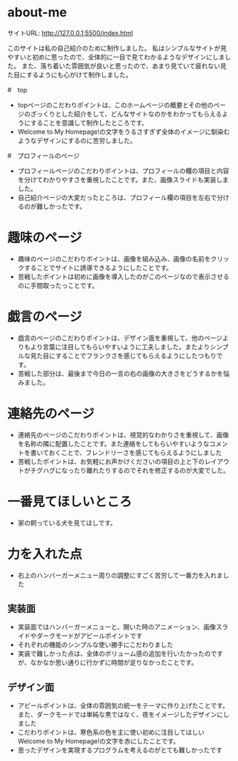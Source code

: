 # about-me
サイトURL: http://127.0.0.1:5500/index.html

このサイトは私の自己紹介のために制作しました。
私はシンプルなサイトが見やすいと初めに思ったので、全体的に一目で見てわかるようなデザインにしました。
また、落ち着いた雰囲気が良いと思ったので、あまり見ていて疲れない見た目にするようにも心がけて制作しました。

#　top
- topページのこだわりポイントは、このホームページの概要とその他のページのざっくりとした紹介をして、どんなサイトなのかをわかってもらえるようにすることを意識して制作したところです。
- Welcome to My Homepage!の文字をうるさすぎず全体のイメージに馴染むようなデザインにするのに苦労しました。

#　プロフィールのページ
- プロフィールページのこだわりポイントは、プロフィールの欄の項目と内容を分けてわかりやすさを重視したことです。また、画像スライドも実装しました。
- 自己紹介ページの大変だったところは、プロフィール欄の項目を左右で分けるのが難しかったです。

# 趣味のページ
- 趣味のページのこだわりポイントは、画像を組み込み、画像の名前をクリックすることでサイトに誘導できるようにしたことです。
- 苦戦したポイントは初めに画像を導入したのがこのページなので表示させるのに手間取ったっことです。

# 戯言のページ
- 戯言のページのこだわりポイントは、デザイン面を重視して、他のページよりもより言葉に注目してもらいやすいように工夫しました。またよりシンプルな見た目にすることでフランクさを感じてもらえるようにしたつもりです。
- 苦戦した部分は、最後まで今日の一言の右の画像の大きさをどうするかを悩みました。

# 連絡先のページ
- 連絡先のページのこだわりポイントは、視覚的なわかりさを重視して、画像を名称の隣に配置したことです。また連絡をしてもらいやすいようなコメントを書いておくことで、フレンドリーさを感じてもらえるようにしました
- 苦戦したポイントは、お気軽にお声かけくださいの項目の上と下のレイアウトがチグハグになったり離れたりするのでそれを修正するのが大変でした。

# 一番見てほしいところ
- 家の飼っている犬を見てほしです。

# 力を入れた点
- 右上のハンバーガーメニュー周りの調整にすごく苦労して一番力を入れました

## 実装面
- 実装面ではハンバーガーメニューと、開いた時のアニメーション、画像スライドやダークモードがアピールポイントです
- それぞれの機能のシンプルな使い勝手にこだわりました
- 実装で難しかった点は、全体のボリューム感の追加を行いたかったのですが、なかなか思い通りに行かずに時間が足りなかったことです。

## デザイン面
- アピールポイントは、全体の雰囲気の統一をテーマに作り上げたことです。また、ダークモードでは単純な黒ではなく、夜をイメージしたデザインにしました
- こだわりポイントは、寒色系の色を主に使い初めに注目してほしいWelcome to My Homepage!の文字を赤にしたことです。
- 思ったデザインを実現するプログラムを考えるのがとても難しかったです